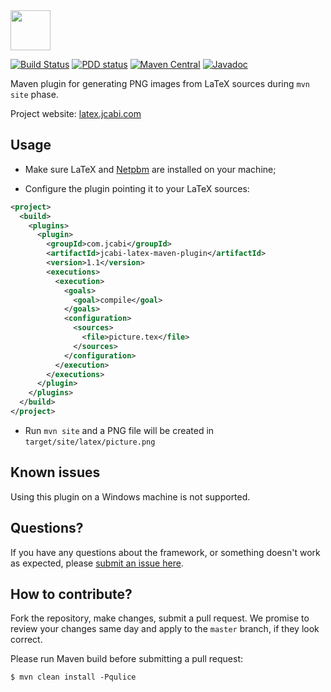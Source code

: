 <img src="http://img.jcabi.com/logo-square.png" width="64px" height="64px" />

[![Build Status](https://travis-ci.org/jcabi/jcabi-latex-maven-plugin.svg?branch=master)](https://travis-ci.org/jcabi/jcabi-latex-maven-plugin)
[![PDD status](http://www.0pdd.com/svg?name=jcabi/jcabi-latex-maven-plugin)](http://www.0pdd.com/p?name=jcabi/jcabi-latex-maven-plugin)
[![Maven Central](https://maven-badges.herokuapp.com/maven-central/com.jcabi/jcabi-latex-maven-plugin/badge.svg)](https://maven-badges.herokuapp.com/maven-central/com.jcabi/jcabi-latex-maven-plugin)
[![Javadoc](https://javadoc.io/badge/com.jcabi/jcabi-latex-maven-plugin.svg)](http://www.javadoc.io/doc/com.jcabi/jcabi-latex-maven-plugin)

Maven plugin for generating PNG images from LaTeX sources during `mvn site` phase.

Project website: [latex.jcabi.com](http://latex.jcabi.com/index.html)

## Usage

- Make sure LaTeX and [Netpbm](http://netpbm.sourceforge.net/) are installed on your machine;

- Configure the plugin pointing it to your LaTeX sources:

```xml
<project>
  <build>
    <plugins>
      <plugin>
        <groupId>com.jcabi</groupId>
        <artifactId>jcabi-latex-maven-plugin</artifactId>
        <version>1.1</version>
        <executions>
          <execution>
            <goals>
              <goal>compile</goal>
            </goals>
            <configuration>
              <sources>
                <file>picture.tex</file>
              </sources>
            </configuration>
          </execution>
        </executions>
      </plugin>
    </plugins>
  </build>
</project>
```

- Run `mvn site` and a PNG file will be created in `target/site/latex/picture.png`


## Known issues

Using this plugin on a Windows machine is not supported.

## Questions?

If you have any questions about the framework, or something doesn't work as expected,
please [submit an issue here](https://github.com/jcabi/jcabi-maven-plugin/issues/new).

## How to contribute?

Fork the repository, make changes, submit a pull request.
We promise to review your changes same day and apply to
the `master` branch, if they look correct.

Please run Maven build before submitting a pull request:

```
$ mvn clean install -Pqulice
```
